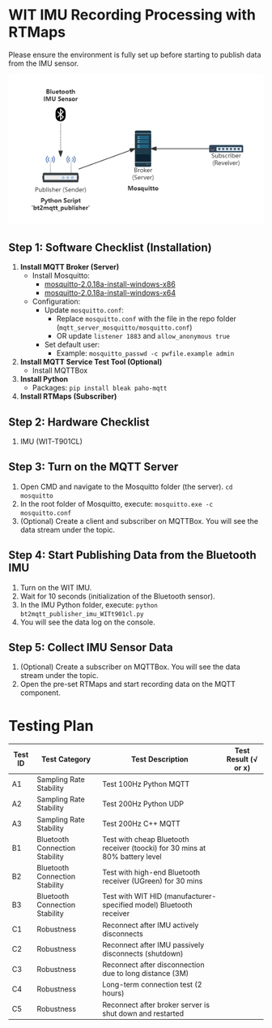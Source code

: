 # WIT IMU Recording Processing with RTMaps
Please ensure the environment is fully set up before starting to publish data from the IMU sensor.

![Data transmission topology diagram](https://github.com/yyt1208732230/Zoe_IMUs/blob/main/WIT_BWT901CL/mqtt_server_mosquitto/MQTT.png "MQTT Topology")

## Step 1: Software Checklist (Installation)
1. **Install MQTT Broker (Server)**
   - Install Mosquitto:
     - [mosquitto-2.0.18a-install-windows-x86](https://mosquitto.org/files/binary/win64/mosquitto-2.0.18-install-windows-x64.exe)
     - [mosquitto-2.0.18a-install-windows-x64](https://mosquitto.org/files/binary/win32/mosquitto-2.0.18-install-windows-x86.exe)
   - Configuration:
     - Update `mosquitto.conf`:
       - Replace `mosquitto.conf` with the file in the repo folder (`mqtt_server_mosquitto/mosquitto.conf`)
       - OR update `listener 1883` and `allow_anonymous true`
     - Set default user:
       - Example: `mosquitto_passwd -c pwfile.example admin`
2. **Install MQTT Service Test Tool (Optional)**
   - Install MQTTBox
3. **Install Python**
   - Packages: `pip install bleak paho-mqtt`
4. **Install RTMaps (Subscriber)**

## Step 2: Hardware Checklist
1. IMU (WIT-T901CL)

## Step 3: Turn on the MQTT Server
1. Open CMD and navigate to the Mosquitto folder (the server).
  `cd mosquitto`
2. In the root folder of Mosquitto, execute: 
  `mosquitto.exe -c mosquitto.conf`
3. (Optional) Create a client and subscriber on MQTTBox. You will see the data stream under the topic.

## Step 4: Start Publishing Data from the Bluetooth IMU
1. Turn on the WIT IMU.
2. Wait for 10 seconds (initialization of the Bluetooth sensor).
3. In the IMU Python folder, execute: 
  `python bt2mqtt_publisher_imu_WITt901cl.py`
4. You will see the data log on the console.

## Step 5: Collect IMU Sensor Data
1. (Optional) Create a subscriber on MQTTBox. You will see the data stream under the topic.
2. Open the pre-set RTMaps and start recording data on the MQTT component.


# Testing Plan

| Test ID | Test Category                  | Test Description                                                                            | Test Result (√ or x) |
|---------|--------------------------------|---------------------------------------------------------------------------------------------|----------------------|
| A1      | Sampling Rate Stability   | Test 100Hz Python MQTT                                                                             |                      |
| A2      | Sampling Rate Stability   | Test 200Hz Python UDP                                                                              |                      |
| A3      | Sampling Rate Stability   | Test 200Hz C++ MQTT                                                                         |                      |
| B1      | Bluetooth Connection Stability | Test with cheap Bluetooth receiver (toocki) for 30 mins at 80% battery level                |                      |
| B2      | Bluetooth Connection Stability | Test with high-end Bluetooth receiver (UGreen) for 30 mins                                  |                      |
| B3      | Bluetooth Connection Stability | Test with WIT HID (manufacturer-specified model) Bluetooth receiver                         |                      |
| C1      | Robustness                | Reconnect after IMU actively disconnects                                                    |                      |
| C2      | Robustness                | Reconnect after IMU passively disconnects (shutdown)                                        |                      |
| C3      | Robustness                | Reconnect after disconnection due to long distance (3M)                                     |                      |
| C4      | Robustness                | Long-term connection test (2 hours)                                                         |                      |
| C5      | Robustness                | Reconnect after broker server is shut down and restarted                              |                      |
